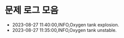 #  문제 로그 모음

- 2023-08-27 11:40:00,INFO,Oxygen tank explosion.
- 2023-08-27 11:35:00,INFO,Oxygen tank unstable.
